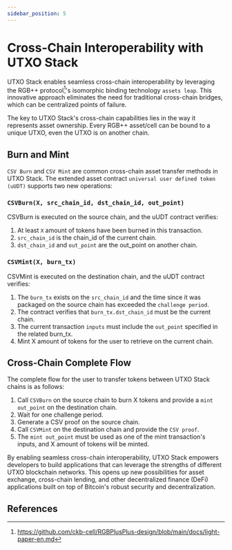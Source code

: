 ```yaml
---
sidebar_position: 5
---
```


# Cross-Chain Interoperability with UTXO Stack

UTXO Stack enables seamless cross-chain interoperability by leveraging the RGB++ protocol[^1]'s isomorphic binding technology `assets leap`. This innovative approach eliminates the need for traditional cross-chain bridges, which can be centralized points of failure.

The key to UTXO Stack's cross-chain capabilities lies in the way it represents asset ownership. Every RGB++ asset/cell can be bound to a unique UTXO, even the UTXO is on another chain.

## Burn and Mint

`CSV Burn` and `CSV Mint` are common cross-chain asset transfer methods in UTXO Stack.
The extended asset contract `universal user defined token (uUDT)` supports two new operations:

### `CSVBurn(X, src_chain_id, dst_chain_id, out_point)`

CSVBurn is executed on the source chain, and the uUDT contract verifies:

1. At least `X` amount of tokens have been burned in this transaction.   
2. `src_chain_id` is the chain_id of the current chain.
3. `dst_chain_id` and `out_point` are the out_point on another chain.

### `CSVMint(X, burn_tx)`
CSVMint is executed on the destination chain, and the uUDT contract verifies:

1. The `burn_tx` exists on the `src_chain_id` and the time since it was packaged on the source chain has exceeded the `challenge period`.
2. The contract verifies that `burn_tx.dst_chain_id` must be the current chain.
3. The current transaction `inputs` must include the `out_point` specified in the related burn_tx.
4. Mint X amount of tokens for the user to retrieve on the current chain.


## Cross-Chain Complete Flow

The complete flow for the user to transfer tokens between UTXO Stack chains is as follows:

1. Call `CSVBurn` on the source chain to burn X tokens and provide a `mint out_point` on the destination chain.
2. Wait for one challenge period.
3. Generate a CSV proof on the source chain.
4. Call `CSVMint` on the destination chain and provide the `CSV proof`.
5. The `mint out_point` must be used as one of the mint transaction's inputs, and X amount of tokens will be minted.

By enabling seamless cross-chain interoperability, UTXO Stack empowers developers to build applications that can leverage the strengths of different UTXO blockchain networks. This opens up new possibilities for asset exchange, cross-chain lending, and other decentralized finance (DeFi) applications built on top of Bitcoin's robust security and decentralization.

## References

[^1]: https://github.com/ckb-cell/RGBPlusPlus-design/blob/main/docs/light-paper-en.md
